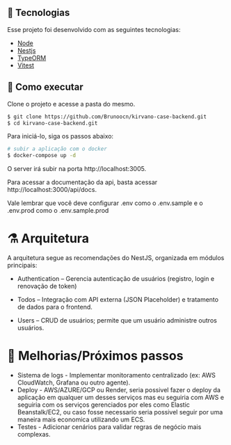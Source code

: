 ## 🧪 Tecnologias

Esse projeto foi desenvolvido com as seguintes tecnologias:

- [Node](https://nodejs.org/en/)
- [Nestjs](https://nestjs.com)
- [TypeORM](https://typeorm.io/)
- [Vitest](https://vitest.dev/)

## 🚀 Como executar

Clone o projeto e acesse a pasta do mesmo.

```bash
$ git clone https://github.com/Brunoocn/kirvano-case-backend.git
$ cd kirvano-case-backend.git
```

Para iniciá-lo, siga os passos abaixo:

```bash
# subir a aplicação com o docker
$ docker-compose up -d
```

O server irá subir na porta http://localhost:3005.

Para acessar a documentação da api, basta acessar http://localhost:3000/api/docs.

Vale lembrar que você deve configurar .env como o .env.sample e o .env.prod como o .env.sample.prod

# ⚗️ Arquitetura

A arquitetura segue as recomendações do NestJS, organizada em módulos principais:

- Authentication – Gerencia autenticação de usuários (registro, login e renovação de token)

- Todos – Integração com API externa (JSON Placeholder) e tratamento de dados para o frontend.

- Users – CRUD de usuários; permite que um usuário administre outros usuários.

# 🚀 Melhorias/Próximos passos

- Sistema de logs - Implementar monitoramento centralizado (ex: AWS CloudWatch, Grafana ou outro agente).
- Deploy - AWS/AZURE/GCP ou Render, seria possivel fazer o deploy da aplicação em qualquer um desses serviços mas eu seguiria com AWS e seguiria com os serviços gerenciados por eles como Elastic Beanstalk/EC2, ou caso fosse necessario seria possivel seguir por uma maneira mais economica utilizando um ECS.
- Testes - Adicionar cenários para validar regras de negócio mais complexas. 
